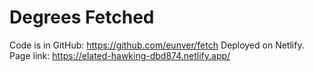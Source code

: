 # Degrees Fetched 
Code is in GitHub: https://github.com/eunver/fetch
Deployed on Netlify. Page link:
https://elated-hawking-dbd874.netlify.app/